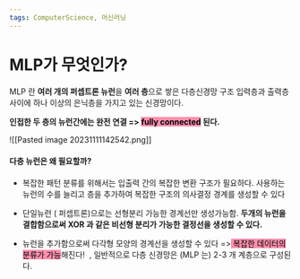 ```yaml
---
tags: ComputerScience, 머신러닝
---
```

# MLP가 무엇인가?

MLP 란 **여러 개의 퍼셉트론 뉴런**을 **여러 층**으로 쌓은 다층신경망 구조
입력층과 출력층 사이에 하나 이상의 은닉층을 가지고 있는 신경망이다.

**인접한 두 층의 뉴런간에는 완전 연결 => <mark style="background: #FF5582A6;">fully connected</mark> 된다.**


![[Pasted image 20231111142542.png]]
#### 다층 뉴런은 왜 필요할까?

- 복잡한 패턴 분류를 위해서는 입출력 간의 복잡한 변환 구조가 필요하다. 사용하는 뉴런의 수를 늘리고 층을 추가하여 복잡한 구조의 의사결정 경계를 생성할 수 있다
- 단일뉴런 ( 퍼셉트론)으로는 선형분리 가능한 경계선만 생성가능함. **두개의 뉴런을 결합함으로써 XOR 과 같은 비선형 분리가 가능한 결정선을 생성할 수 있다.**

 - 뉴런을 추가함으로써 다각형 모양의 경계선을 생성할 수 있다
     =><mark style="background: #FF5582A6;"> 복잡한 데이터의 분류가 가능</mark>해진다!  , 일반적으로 다층 신경망은 (MLP 는) 2-3 개 계층으로 구성된다.